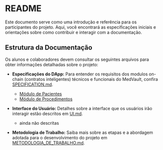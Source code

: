 # README

Este documento serve como uma introdução e referência para os participantes do projeto. Aqui, você encontrará as especificações iniciais e orientações sobre como contribuir e interagir com a documentação.

## Estrutura da Documentação

Os alunos e colaboradores devem consultar os seguintes arquivos para obter informações detalhadas sobre o projeto:

- **Especificações do DApp:** Para entender os requisitos dos modulos on-chain (contratos inteligentes) técnicos e funcionais do MedVault, confira [SPECIFICATION.md](SPECIFICATION.md).
    - [Módulo de Pacientes](./modulo-pacientes.md)
    - [Módulo de Procedimentos](./modulo_procedimentos.md)

- **Interface do Usuário:** Detalhes sobre a interface que os usuários irão interagir estão descritos em [UI.md](UI.md).
    - ainda não descritas

- **Metodologia de Trabalho:** Saiba mais sobre as etapas e a abordagem adotada para o desenvolvimento do projeto em [METODOLOGIA_DE_TRABALHO.md](METODOLOGIA_DE_TRABALHO.md).

